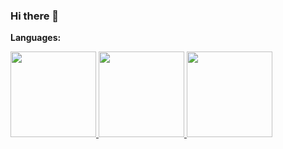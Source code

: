### Hi there 👋

**Languages:**

<a href="https://www.linkedin.com/in/gergely-szuk%C3%A1cs-42151b197/">
  <img height="137px" src="https://github-readme-stats.vercel.app/api?username=szukacs&hide_title=true&hide_border=true&show_icons=true&include_all_commits=true&count_private=true&line_height=21&theme=gruvbox" />
 <img height="137px" src="https://github-readme-stats.vercel.app/api/top-langs/?username=szukacs&hide=html&hide_title=true&hide_border=true&layout=compact&langs_count=6&theme=gruvbox" />
</a>

<img height="137px" src="https://github-readme-streak-stats.herokuapp.com/?user=szukacs&theme=dark&hide_border=true&theme=gruvbox" />




<!--
[![Top Langs](https://github-readme-stats.vercel.app/api/top-langs/?username=szukacs&layout=compact)](https://github.com/anuraghazra/github-readme-stats)
**szukacs/szukacs** is a ✨ _special_ ✨ repository because its `README.md` (this file) appears on your GitHub profile.

Here are some ideas to get you started:

- 🔭 I’m currently working on ...
- 🌱 I’m currently learning ...
- 👯 I’m looking to collaborate on ...
- 🤔 I’m looking for help with ...
- 💬 Ask me about ...
- 📫 How to reach me: ...
- 😄 Pronouns: ...
- ⚡ Fun fact: ...
-->
